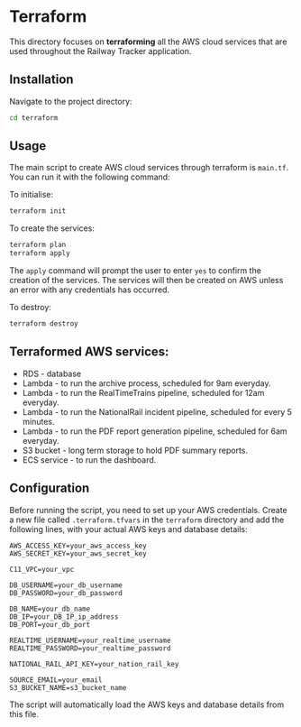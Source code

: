 # Terraform

This directory focuses on **terraforming** all the AWS cloud services that are used throughout the Railway Tracker application.


## Installation

Navigate to the project directory:

```bash
cd terraform
```

## Usage

The main script to create AWS cloud services through terraform is `main.tf`. You can run it with the following command:

To initialise: 
```bash
terraform init 
```

To create the services:
```bash
terraform plan
terraform apply 
```
The ```apply``` command will prompt the user to enter ```yes``` to confirm the creation of the services. The services will then be created on AWS unless an error with any credentials has occurred. 

To destroy:
```bash
terraform destroy
```

## Terraformed AWS services:
* RDS - database
* Lambda - to run the archive process, scheduled for 9am everyday.
* Lambda - to run the RealTimeTrains pipeline, scheduled for 12am everyday.
* Lambda - to run the NationalRail incident pipeline, scheduled for every 5 minutes.
* Lambda - to run the PDF report generation pipeline, scheduled for 6am everyday.
* S3 bucket - long term storage to hold PDF summary reports.
* ECS service - to run the dashboard.


## Configuration
Before running the script, you need to set up your AWS credentials. Create a new file called `.terraform.tfvars` in the `terraform` directory and add the following lines, with your actual AWS keys and database details:

```text
AWS_ACCESS_KEY=your_aws_access_key
AWS_SECRET_KEY=your_aws_secret_key

C11_VPC=your_vpc

DB_USERNAME=your_db_username
DB_PASSWORD=your_db_password

DB_NAME=your_db_name
DB_IP=your_DB_IP_ip_address
DB_PORT=your_db_port

REALTIME_USERNAME=your_realtime_username
REALTIME_PASSWORD=your_realtime_password

NATIONAL_RAIL_API_KEY=your_nation_rail_key

SOURCE_EMAIL=your_email
S3_BUCKET_NAME=s3_bucket_name
```


The script will automatically load the AWS keys and database details from this file.